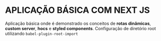 # **APLICAÇÃO BÁSICA COM NEXT JS**

Aplicação básica onde é demonstrado os conceitos de **rotas dinâmicas**, **custom server**, **hocs** e **styled components**.
Configuração de diretório root utilizando `babel-plugin-root-import`
